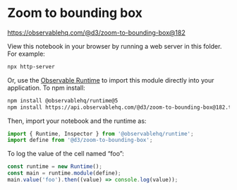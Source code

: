 # Zoom to bounding box

https://observablehq.com/@d3/zoom-to-bounding-box@182

View this notebook in your browser by running a web server in this folder. For
example:

```sh
npx http-server
```

Or, use the [Observable Runtime](https://github.com/observablehq/runtime) to
import this module directly into your application. To npm install:

```sh
npm install @observablehq/runtime@5
npm install https://api.observablehq.com/@d3/zoom-to-bounding-box@182.tgz?v=3
```

Then, import your notebook and the runtime as:

```js
import { Runtime, Inspector } from '@observablehq/runtime';
import define from '@d3/zoom-to-bounding-box';
```

To log the value of the cell named “foo”:

```js
const runtime = new Runtime();
const main = runtime.module(define);
main.value('foo').then((value) => console.log(value));
```
